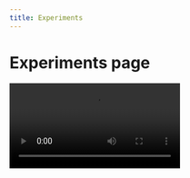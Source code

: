 ```yaml
---
title: Experiments
---
```

# Experiments page

<video autoplay loop preload="metadata">
  <source src="/assets/uploads/loader.mov">

  Video player is not supported, <a href="/assets/uploads/loader.mov">loader.mov</a>
</video>
